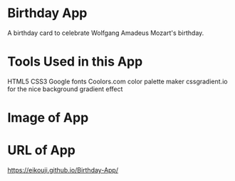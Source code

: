 # Birthday App #
A birthday card to celebrate Wolfgang Amadeus Mozart's birthday.

# Tools Used in this App #
HTML5
CSS3
Google fonts
Coolors.com color palette maker
cssgradient.io for the nice background gradient effect



# Image of App #

# URL of App #
https://eikouji.github.io/Birthday-App/
